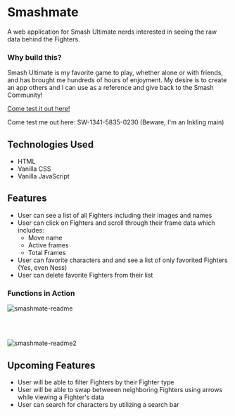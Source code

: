 # Smashmate

A web application for Smash Ultimate nerds interested in seeing the raw data behind the Fighters.

### Why build this?

Smash Ultimate is my favorite game to play, whether alone or with friends, and has brought me hundreds of hours of enjoyment. My desire is to create an app others and I can use as a reference and give back to the Smash Community!

[Come test it out here!](https://dresean-sutton.github.io/smashmate/)

Come test me out here: SW-1341-5835-0230 (Beware, I'm an Inkling main)

## Technologies Used

- HTML
- Vanilla CSS
- Vanilla JavaScript

## Features

- User can see a list of all Fighters including their images and names
- User can click on Fighters and scroll through their frame data which includes:
  - Move name
  - Active frames
  - Total Frames
- User can favorite characters and and see a list of only favorited Fighters (Yes, even Ness)
- User can delete favorite Fighters from their list

### Functions in Action

![smashmate-readme](https://user-images.githubusercontent.com/90172283/165458580-8ea8de0f-ac37-45d7-a6c1-ac9585af65bb.gif)

</br>
</br>

![smashmate-readme2](https://user-images.githubusercontent.com/90172283/165459114-1b265c8d-88ef-454f-be57-0bb8dcb27687.gif)


## Upcoming Features

- User will be able to filter Fighters by their Fighter type
- User will be able to swap betweeen neighboring Fighters using arrows while viewing a Fighter's data
- User can search for characters by utilizing a search bar
